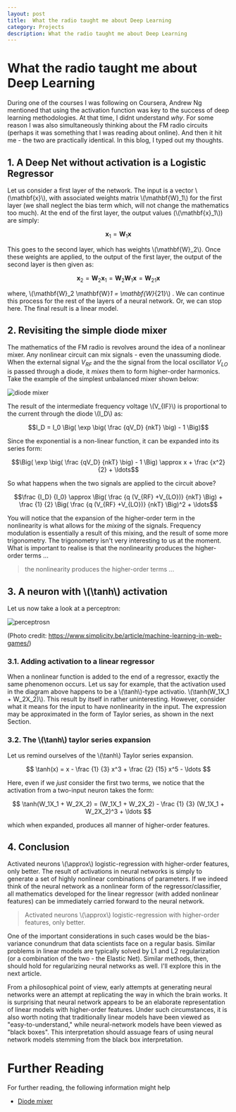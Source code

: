 ```yaml
---
layout: post
title:  What the radio taught me about Deep Learning
category: Projects
description: What the radio taught me about Deep Learning
---
```


# What the radio taught me about Deep Learning

During one of the courses I was following on Coursera, Andrew Ng mentioned that using the activation function was key to the success of deep learning methodologies. At that time, I didnt understand *why*. For some reason I was also simultaneously thinking about the FM radio circuits (perhaps it was something that I was reading about online). And then it hit me - the two are practically identical. In this blog, I typed out my thoughts. 

## 1. A Deep Net without activation is a Logistic Regressor

Let us consider a first layer of the network. The input is a vector \\(\mathbf{x}\\), with associated weights matrix \\(\mathbf{W}_1\\) for the first layer (we shall neglect the bias term which, will not change the mathematics too much). At the end of the first layer, the output values (\\(\mathbf{x}_1\\)) are simply:

$$\mathbf{x}_1 = \mathbf{W}_1 \mathbf{x}$$

This goes to the second layer, which has weights \\(\mathbf{W}_2\\). Once these weights are applied, to the output of the first layer, the output of the second layer is then given as:

$$\mathbf{x}_2 = \mathbf{W}_2 \mathbf{x}_1 = \mathbf{W}_2 \mathbf{W}_1 \mathbf{x}  = \mathbf{W}_{21} \mathbf{x}  $$ 

where, \\(\mathbf{W}_2 \mathbf{W}_1  = \mathbf{W}_{21}\\) . We can continue this process for the rest of the layers of a neural network. Or, we can stop here. The final result is a linear model. 


## 2. Revisiting the simple diode mixer

The mathematics of the FM radio is revolves around the idea of a nonlinear mixer. Any nonlinear circuit can mix signals - even the unassuming diode. When the external signal $V_{RF}$ and the the signal from the local oscillator $V_{LO}$ is passed through a diode, it *mixes* them to form higher-order harmonics. Take the example of the simplest unbalanced mixer shown below:

![diode mixer](Diode_Mixer.svg)

The result of the intermediate frequency voltage \\(V_{IF}\\) is proportional to the current through the diode \\(I_D\\) as:

$$I_D = I_0 \Big( \exp \big( \frac {qV_D} {nkT} \big) - 1 \Big)$$

Since the exponential is a non-linear function, it can be expanded into its series form:

$$\Big( \exp \big( \frac {qV_D} {nkT} \big) - 1 \Big) \approx x + \frac {x^2} {2} + \ldots$$

So what happens when the two signals are applied to the circuit above?

$$\frac {I_D} {I_0} \approx  \Big( \frac {q (V_{RF} +V_{LO})} {nkT} \Big) + \frac {1} {2} \Big( \frac {q (V_{RF} +V_{LO})} {nkT} \Big)^2 + \ldots$$

You will notice that the expansion of the higher-order term in the nonlinearity is what allows for the *mixing* of the signals. Frequency modulation is essentially a result of this mixing, and the result of some more trigonometry. The trigonometry isn't very interesting to us at the moment. What is important to realise is that the nonlinearity produces the higher-order terms ...

> the nonlinearity produces the higher-order terms ...

## 3. A neuron with \\(\tanh\\) activation

Let us now take a look at a perceptron:

![perceptrosn](perceptron.png)

(Photo credit: https://www.simplicity.be/article/machine-learning-in-web-games/)

### 3.1. Adding activation to a linear regressor

When a nonlinear function is added to the end of a regressor, exactly the same phenomenon occurs. Let us say for example, that the activation used in the diagram above happens to be a \\(\tanh\\)-type activatio.  \\(\tanh(W_1X_1 + W_2X_2)\\). This result by itself in rather uninteresting. However, consider what it means for the input to have nonlinearity in the input. The expression may be approximated in the form of Taylor series, as shown in the next Section. 

### 3.2. The \\(\tanh\\) taylor series expansion

Let us remind ourselves of the \\(\tanh\\) Taylor series expansion.

$$ \tanh(x) = x - \frac {1} {3} x^3 + \frac {2} {15} x^5 - \ldots $$

Here, even if we *just* consider the first two terms, we notice that the activation from a two-input neuron takes the form:

$$ \tanh(W_1X_1 + W_2X_2) = (W_1X_1 + W_2X_2) - \frac {1} {3} (W_1X_1 + W_2X_2)^3 +  \ldots $$

which when expanded, produces all manner of higher-order features. 


## 4. Conclusion

Activated neurons \\(\approx\\) logistic-regression with higher-order features, only better. The result of activations in neural networks is simply to generate a set of highly nonlinear combinations of parameters. If we indeed think of the neural network as a nonlinear form of the regressor/classifier, all mathematics developed for the linear regressor (with added nonlinear features) can be immediately carried forward to the neural network. 

> Activated neurons \\(\approx\\) logistic-regression with higher-order features, only better. 

One of the important considerations in such cases would be the bias-variance conundrum that data scientists face on a regular basis. Similar problems in linear models are typically solved by L1 and L2 regularization (or a combination of the two - the Elastic Net). Similar methods, then, should hold for regularizing neural networks as well. I'll explore this in the next article. 

From a philosophical point of view, early attempts at generating neural networks were an attempt at replicating the way in which the brain works. It is surprising that neural network appears to be an elaborate representation of linear models with higher-order features. Under such circumstances, it is also worth noting that traditionally linear models have been viewed as "easy-to-understand," while neural-network models have been viewed as "black boxes". This interpretation should assuage fears of using neural network models stemming from the black box interpretation. 

# Further Reading 

For further reading, the following information might help

- [Diode mixer](https://en.wikipedia.org/wiki/Frequency_mixer)
